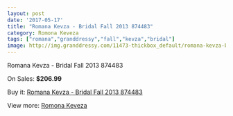 ```yaml
---
layout: post
date: '2017-05-17'
title: "Romana Kevza - Bridal Fall 2013 874483"
category: Romona Keveza
tags: ["romana","granddressy","fall","kevza","bridal"]
image: http://img.granddressy.com/11473-thickbox_default/romana-kevza-bridal-fall-2013-874483.jpg
---
```

Romana Kevza - Bridal Fall 2013 874483

On Sales: **$206.99**
<a href="https://www.granddressy.com/en/romona-keveza/10568-romana-kevza-bridal-fall-2013-874483.html"><amp-img layout="responsive" width="600" height="600" src="//img.granddressy.com/11473-thickbox_default/romana-kevza-bridal-fall-2013-874483.jpg" alt="Romana Kevza - Bridal Fall 2013 874483 0" /></a>

Buy it: [Romana Kevza - Bridal Fall 2013 874483](https://www.granddressy.com/en/romona-keveza/10568-romana-kevza-bridal-fall-2013-874483.html "Romana Kevza - Bridal Fall 2013 874483")

View more: [Romona Keveza](https://www.granddressy.com/en/103-romona-keveza "Romona Keveza")